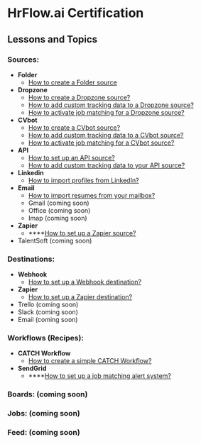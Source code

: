 # HrFlow.ai Certification

## Lessons and Topics

### Sources: 

* **Folder**
  * [How to create a Folder source](https://youtu.be/uYkci2I24Gc) 
* **Dropzone**
  * [How to create a Dropzone source?](https://youtu.be/8ee2Z4AIEr4)
  * [How to add custom tracking data to a Dropzone source?](https://youtu.be/Mjm2xPQQSEs)
  * [How to activate job matching for a Dropzone source?](https://youtu.be/JwHZ2mu3Fak)
* **CVbot** 
  * [How to create a CVbot source?](https://youtu.be/wCHj04RyZ-o)
  * [How to add custom tracking data to a CVbot source?](https://youtu.be/t9VHI7PXMl8)
  * [How to activate job matching for a CVbot source?](https://youtu.be/8zOIo2NDjw0)
* **API**
  * [How to set up an API source?](https://youtu.be/cG8wI64_gXE)
  * [How to add custom tracking data to your API source?](https://youtu.be/__4TLDGEJKQ)
* **Linkedin**
  * [How to import profiles from LinkedIn?](https://youtu.be/Vt_ENh6IoBA)
* **Email**
  * [How to import resumes from your mailbox?](https://youtu.be/VKHxYgcF1qs)
  * Gmail \(coming soon\)
  * Office \(coming soon\)
  * Imap \(coming soon\)
* **Zapier**
  * \*\*\*\*[How to set up a Zapier source?](https://youtu.be/FHBQOSM74NY)
* TalentSoft \(coming soon\)

### Destinations:

* **Webhook**
  * [How to set up a Webhook destination?](https://youtu.be/HK0PnRHKxFU)
* **Zapier**
  * [How to set up a Zapier destination?](https://youtu.be/DiD-hmr-5UI)
* Trello \(coming soon\)
* Slack \(coming soon\)
* Email \(coming soon\)

### Workflows \(Recipes\):

* **CATCH Workflow**
  * [How to create a simple CATCH Workflow?](https://youtu.be/yNBsofYU5s8)
* **SendGrid**
  * \*\*\*\*[How to set up a job matching alert system?](https://youtu.be/pJjGBLfle1c)

### Boards: \(coming soon\)

### Jobs: \(coming soon\)

### Feed: \(coming soon\)

